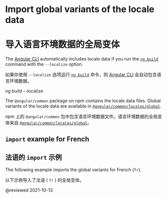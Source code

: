 # Import global variants of the locale data

# 导入语言环境数据的全局变体

The [Angular CLI][AioCliMain] automatically includes locale data if you run the [`ng build`][AioCliBuild] command with the `--localize` option.

如果你使用 `--localize` 选项运行 [`ng build`][AioCliBuild] 命令，则 [Angular CLI][AioCliMain] 会自动包含语言环境数据。

<!--todo: replace with code-example -->

<code-example language="sh">

ng build --localize

</code-example>

The `@angular/common` package on npm contains the locale data files.
Global variants of the locale data are available in [`@angular/common/locales/global`][GithubAngularAngularTreeMasterPackagesCommonLocalesGlobal].

npm 上的 `@angular/common` 包中包含语言环境数据文件。语言环境数据的全局变体来自 [`@angular/common/locales/global`][GithubAngularAngularTreeMasterPackagesCommonLocalesGlobal]。

## `import` example for French

## 法语的 `import` 示例

The following example imports the global variants for French (`fr`).

以下示例导入了法语 ( `fr` ) 的全局变体。

<code-example path="i18n/doc-files/app.module.ts" header="src/app/app.module.ts" region="global-locale"></code-example>

<!-- links -->

[AioCliMain]: cli "CLI Overview and Command Reference | Angular"

[AioCliBuild]: cli/build "ng build | CLI | Angular"

<!-- external links -->

[GithubAngularAngularTreeMasterPackagesCommonLocales]: https://github.com/angular/angular/tree/master/packages/common/locales "angular/packages/common/locales | angular/angular | GitHub"

[GithubAngularAngularTreeMasterPackagesCommonLocalesGlobal]: https://github.com/angular/angular/tree/master/packages/common/locales/global "angular/packages/common/locales/global | angular/angular | GitHub"

<!-- end links -->

@reviewed 2021-10-13
